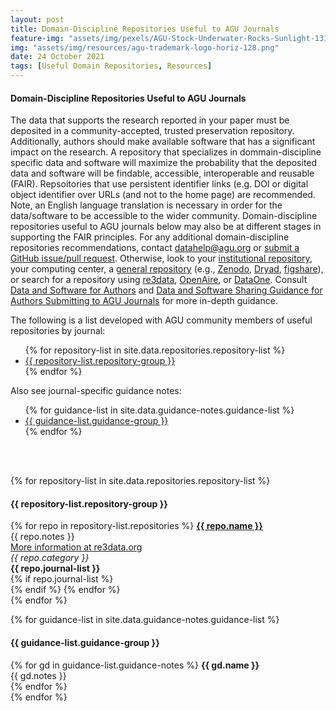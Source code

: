 ```yaml
---
layout: post
title: Domain-Discipline Repositories Useful to AGU Journals
feature-img: "assets/img/pexels/AGU-Stock-Underwater-Rocks-Sunlight-1314x400.jpg"
img: "assets/img/resources/agu-trademark-logo-horiz-128.png"
date: 24 October 2021
tags: [Useful Domain Repositories, Resources]
---
```


<h4>Domain-Discipline Repositories Useful to AGU Journals</h4>

<p>The data that supports the research reported in your paper must be deposited in a community-accepted, trusted preservation repository. Additionally, authors should make available software that has a significant impact on the research. A repository that specializes in dommain-discipline specific data and software will maximize the probability that the deposited data and software will be findable, accessible, interoperable and reusable (FAIR). Repsoitories that use persistent identifier links (e.g. DOI or digital object identifier over URLs (and not to the home page) are recommended. Note, an English language translation is necessary in order for the data/software to be accessible to the wider community. Domain-discipline repositories useful to AGU journals below may also be at different stages in supporting the FAIR principles. For any additional domain-discipline repositories recommendations, contact <a href="mailto:datahelp@agu.org">datahelp@agu.org</a> or <a href="https://github.com/AGU-Data/agu-data.github.io/blob/master/_data/repositories.yml">submit a GitHub issue/pull request</a>. Otherwise, look to your <a href="https://deepblue.lib.umich.edu/handle/2027.42/163716">institutional repository</a>, your computing center, a <a href="https://www.agu.org/-/media/Files/Publications/Generalist-Data-Repository-Grid.pdf">general repository</a> (e.g., <a href="https://zenodo.org/">Zenodo</a>, <a href="https://datadryad.org/">Dryad</a>, <a href="https://figshare.com/">figshare</a>), or search for a repository using <a href="https://www.re3data.org/">re3data</a>, <a href="https://explore.openaire.eu/participate/deposit/learn-how">OpenAire</a>, or <a href="https://www.dataone.org/network/">DataOne</a>. Consult <a href="https://www.agu.org/Publish-with-AGU/Publish/Author-Resources/Data-and-Software-for-Authors">Data and Software for Authors</a> and <a href="https://data.agu.org/resources/agu-data-software-sharing-guidance">Data and Software Sharing Guidance for Authors Submitting to AGU Journals</a> for more in-depth guidance.</p>

The following is a list developed with AGU community members of useful repositories by journal:

<ul>
{% for repository-list in site.data.repositories.repository-list %}
    <li><a href="#{{ repository-list.repository-group }}">{{ repository-list.repository-group }}</a></li>  
  {% endfor %}
</ul>

Also see journal-specific guidance notes:

<ul>
{% for guidance-list in site.data.guidance-notes.guidance-list %}
    <li><a href="#{{ guidance-list.guidance-group }}">{{ guidance-list.guidance-group }}</a></li>  
  {% endfor %}
</ul>

<br><br>

<p>
{% for repository-list in site.data.repositories.repository-list %}
<h4><a name="{{ repository-list.repository-group }}">{{ repository-list.repository-group }}</a></h4>
        {% for repo in repository-list.repositories %}
          <strong><a href="{{ repo.url }}">{{ repo.name }}</a></strong><br>
          {{ repo.notes }}<br>
          <a href="{{ repo.re3data-url }}">More information at re3data.org</a><br>
          <i>{{ repo.category }}</i><br>
          <strong>{{ repo.journal-list }}</strong><br>
          {% if repo.journal-list %}
          <br>
          {% endif %}
        {% endfor %}     
          <br>     
  {% endfor %}
  

<p>
{% for guidance-list in site.data.guidance-notes.guidance-list %}
<h4><a name="{{ guidance-list.guidance-group }}">{{ guidance-list.guidance-group }}</a></h4>
        {% for gd in guidance-list.guidance-notes %}
          <strong>{{ gd.name }}</strong><br>
          {{ gd.notes }}<br>
        {% endfor %}     
          <br>     
  {% endfor %}
